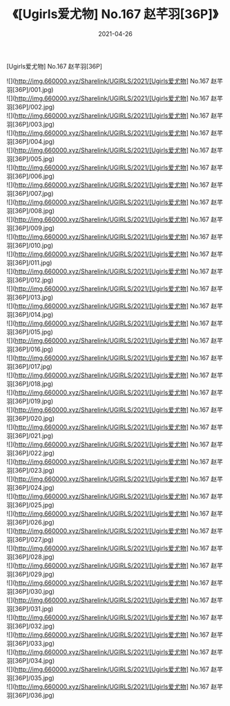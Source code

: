 ﻿---
layout: post
title:  《[Ugirls爱尤物] No.167 赵芊羽[36P]》
date:   2021-04-26
img: http://img.660000.xyz/Sharelink/UGIRLS/2021/[Ugirls爱尤物] No.167 赵芊羽[36P]/000.jpg
categories: [美女, 清纯, 唯美]
---

[Ugirls爱尤物] No.167 赵芊羽[36P]

  ![](http://img.660000.xyz/Sharelink/UGIRLS/2021/[Ugirls爱尤物] No.167 赵芊羽[36P]/001.jpg) <br> ![](http://img.660000.xyz/Sharelink/UGIRLS/2021/[Ugirls爱尤物] No.167 赵芊羽[36P]/002.jpg) <br> ![](http://img.660000.xyz/Sharelink/UGIRLS/2021/[Ugirls爱尤物] No.167 赵芊羽[36P]/003.jpg) <br> ![](http://img.660000.xyz/Sharelink/UGIRLS/2021/[Ugirls爱尤物] No.167 赵芊羽[36P]/004.jpg) <br> ![](http://img.660000.xyz/Sharelink/UGIRLS/2021/[Ugirls爱尤物] No.167 赵芊羽[36P]/005.jpg) <br> ![](http://img.660000.xyz/Sharelink/UGIRLS/2021/[Ugirls爱尤物] No.167 赵芊羽[36P]/006.jpg) <br> ![](http://img.660000.xyz/Sharelink/UGIRLS/2021/[Ugirls爱尤物] No.167 赵芊羽[36P]/007.jpg) <br> ![](http://img.660000.xyz/Sharelink/UGIRLS/2021/[Ugirls爱尤物] No.167 赵芊羽[36P]/008.jpg) <br> ![](http://img.660000.xyz/Sharelink/UGIRLS/2021/[Ugirls爱尤物] No.167 赵芊羽[36P]/009.jpg) <br> ![](http://img.660000.xyz/Sharelink/UGIRLS/2021/[Ugirls爱尤物] No.167 赵芊羽[36P]/010.jpg) <br> ![](http://img.660000.xyz/Sharelink/UGIRLS/2021/[Ugirls爱尤物] No.167 赵芊羽[36P]/011.jpg) <br> ![](http://img.660000.xyz/Sharelink/UGIRLS/2021/[Ugirls爱尤物] No.167 赵芊羽[36P]/012.jpg) <br> ![](http://img.660000.xyz/Sharelink/UGIRLS/2021/[Ugirls爱尤物] No.167 赵芊羽[36P]/013.jpg) <br> ![](http://img.660000.xyz/Sharelink/UGIRLS/2021/[Ugirls爱尤物] No.167 赵芊羽[36P]/014.jpg) <br> ![](http://img.660000.xyz/Sharelink/UGIRLS/2021/[Ugirls爱尤物] No.167 赵芊羽[36P]/015.jpg) <br> ![](http://img.660000.xyz/Sharelink/UGIRLS/2021/[Ugirls爱尤物] No.167 赵芊羽[36P]/016.jpg) <br> ![](http://img.660000.xyz/Sharelink/UGIRLS/2021/[Ugirls爱尤物] No.167 赵芊羽[36P]/017.jpg) <br> ![](http://img.660000.xyz/Sharelink/UGIRLS/2021/[Ugirls爱尤物] No.167 赵芊羽[36P]/018.jpg) <br> ![](http://img.660000.xyz/Sharelink/UGIRLS/2021/[Ugirls爱尤物] No.167 赵芊羽[36P]/019.jpg) <br> ![](http://img.660000.xyz/Sharelink/UGIRLS/2021/[Ugirls爱尤物] No.167 赵芊羽[36P]/020.jpg) <br> ![](http://img.660000.xyz/Sharelink/UGIRLS/2021/[Ugirls爱尤物] No.167 赵芊羽[36P]/021.jpg) <br> ![](http://img.660000.xyz/Sharelink/UGIRLS/2021/[Ugirls爱尤物] No.167 赵芊羽[36P]/022.jpg) <br> ![](http://img.660000.xyz/Sharelink/UGIRLS/2021/[Ugirls爱尤物] No.167 赵芊羽[36P]/023.jpg) <br> ![](http://img.660000.xyz/Sharelink/UGIRLS/2021/[Ugirls爱尤物] No.167 赵芊羽[36P]/024.jpg) <br> ![](http://img.660000.xyz/Sharelink/UGIRLS/2021/[Ugirls爱尤物] No.167 赵芊羽[36P]/025.jpg) <br> ![](http://img.660000.xyz/Sharelink/UGIRLS/2021/[Ugirls爱尤物] No.167 赵芊羽[36P]/026.jpg) <br> ![](http://img.660000.xyz/Sharelink/UGIRLS/2021/[Ugirls爱尤物] No.167 赵芊羽[36P]/027.jpg) <br> ![](http://img.660000.xyz/Sharelink/UGIRLS/2021/[Ugirls爱尤物] No.167 赵芊羽[36P]/028.jpg) <br> ![](http://img.660000.xyz/Sharelink/UGIRLS/2021/[Ugirls爱尤物] No.167 赵芊羽[36P]/029.jpg) <br> ![](http://img.660000.xyz/Sharelink/UGIRLS/2021/[Ugirls爱尤物] No.167 赵芊羽[36P]/030.jpg) <br> ![](http://img.660000.xyz/Sharelink/UGIRLS/2021/[Ugirls爱尤物] No.167 赵芊羽[36P]/031.jpg) <br> ![](http://img.660000.xyz/Sharelink/UGIRLS/2021/[Ugirls爱尤物] No.167 赵芊羽[36P]/032.jpg) <br> ![](http://img.660000.xyz/Sharelink/UGIRLS/2021/[Ugirls爱尤物] No.167 赵芊羽[36P]/033.jpg) <br> ![](http://img.660000.xyz/Sharelink/UGIRLS/2021/[Ugirls爱尤物] No.167 赵芊羽[36P]/034.jpg) <br> ![](http://img.660000.xyz/Sharelink/UGIRLS/2021/[Ugirls爱尤物] No.167 赵芊羽[36P]/035.jpg) <br> ![](http://img.660000.xyz/Sharelink/UGIRLS/2021/[Ugirls爱尤物] No.167 赵芊羽[36P]/036.jpg) <br>